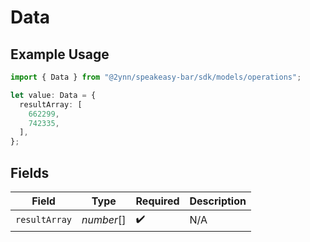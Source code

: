 # Data

## Example Usage

```typescript
import { Data } from "@2ynn/speakeasy-bar/sdk/models/operations";

let value: Data = {
  resultArray: [
    662299,
    742335,
  ],
};
```

## Fields

| Field              | Type               | Required           | Description        |
| ------------------ | ------------------ | ------------------ | ------------------ |
| `resultArray`      | *number*[]         | :heavy_check_mark: | N/A                |